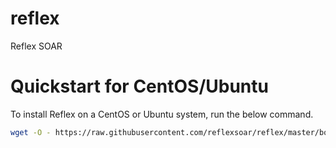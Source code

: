 # reflex
Reflex SOAR

# Quickstart for CentOS/Ubuntu

To install Reflex on a CentOS or Ubuntu system, run the below command.

```bash
wget -O - https://raw.githubusercontent.com/reflexsoar/reflex/master/bootstrap.sh | sudo bash
```